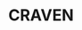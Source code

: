 ---
facts:
- Craven is a locality in the Riverina region of New South Wales, Australia.
- It is approximately 6 kilometres (3.7 mi) west of Ganmain and 30 kilometres (19
  mi) north-west of Coolamon.
- Craven is situated within the Coolamon Shire local government area.
- The area is primarily agricultural, with wheat and sheep farming being common.
- The closest major town is Wagga Wagga, around 40 kilometres (25 mi) to the south-west.
- The name 'Craven' is believed to be derived from a local property or family name.
- The area was originally inhabited by the Wiradjuri Aboriginal people.
- The Craven Public School operated from 1884 to 1966.
- The local economy is driven by agriculture and related industries.
- The region experiences a temperate climate with hot summers and cool winters.
historical_events: []
lastmod: '2025-04-15T14:16:52+00:00'
latitude: -31.973082
layout: suburb
longitude: 151.865806
notable_people: []
postcode: '2422'
state: NSW
title: CRAVEN
tourist_locations: []
url: /nsw/craven/
---